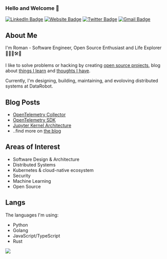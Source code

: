 ### Hello and Welcome 👋

[![LinkedIn Badge](https://img.shields.io/badge/-glushko.roman-blue?style=flat&logo=Linkedin&logoColor=white&link=https://www.linkedin.com/in/glushko-roman)](https://www.linkedin.com/in/glushko-roman)
[![Website Badge](https://img.shields.io/badge/-www.romaglushko.com-black?style=flat&logo=Google-Chrome&logoColor=white&http://romaglushko.com/)](https://www.romaglushko.com/?utm_medium=social&utm_source=github&utm_campaign=gh_profile)
[![Twitter Badge](https://img.shields.io/badge/-@roma_glushko-1ca0f1?style=flat&labelColor=1ca0f1&logo=twitter&logoColor=white&link=https://twitter.com/roma_glushko)](https://twitter.com/roma_glushko)
[![Gmail Badge](https://img.shields.io/badge/-hey@romaglushko.com-c14438?style=flat&logo=Gmail&logoColor=white&link=mailto:hey@romaglushko.com)](mailto:hey@romaglushko.com)

## About Me

I'm Roman - Software Engineer, Open Source Enthusiast and Life Explorer 👨‍💻🧪🛠💫

I like to solve problems or hacking by creating <a href="">open source projects</a>, blog about <a href="https://www.romaglushko.com/blog/?utm_medium=social&utm_source=github&utm_campaign=gh_profile">things I learn</a> and <a href="https://www.romaglushko.com/thoughts/?utm_medium=social&utm_source=github&utm_campaign=gh_profile">thoughts I have</a>.

Currently, I'm designing, building, maintaining, and evoloving distributed systems at DataRobot.

## Blog Posts

- [OpenTelemetry Collector](https://www.romaglushko.com/blog/opentelemetry-collector/?utm_medium=social&utm_source=github&utm_campaign=gh_profile)
- [OpenTelemetry SDK](https://www.romaglushko.com/blog/opentelemetry-sdk/?utm_medium=social&utm_source=github&utm_campaign=gh_profile)
- [Jupyter Kernel Architecture](https://www.romaglushko.com/blog/jupyter-kernel-architecture/?utm_medium=social&utm_source=github&utm_campaign=gh_profile)
- ..find more on <a href="https://www.romaglushko.com/blog/?utm_medium=social&utm_source=github&utm_campaign=gh_profile">the blog</a>

## Areas of Interest

- Software Design & Architecture
- Distributed Systems
- Kubernetes & cloud-native ecosystem
- Security
- Machine Learning
- Open Source

## Langs

The languages I'm using:

- Python
- Golang
- JavaScript/TypeScript
- Rust

<img src="https://github-readme-stats.vercel.app/api/top-langs/?username=roma-glushko&layout=compact&langs_count=10&hide=jupyter%20notebook,matlab,twig,astro,html,mdx" />

